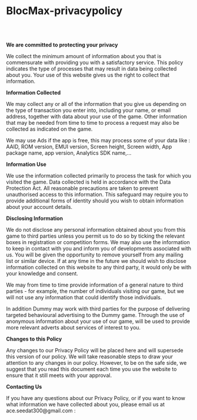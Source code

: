 # BlocMax-privacypolicy
<br><br>
<p><strong>We are committed to protecting your privacy</strong></p>

<p>We collect the minimum amount of information about you that is commensurate with providing you with a satisfactory service. This policy indicates the type of processes that may result in data being collected about you. Your use of this website gives us the right to collect that information.&nbsp;</p>

<p><strong>Information Collected</strong></p>

<p>We may collect any or all of the information that you give us depending on the type of transaction you enter into, including your name, or email address, together with data about your use of the game. Other information that may be needed from time to time to process a request may also be collected as indicated on the game.</p>

<p>We may use Ads if the app is free, this may process some of your data like : AAID, ROM version, EMUI version, Screen height, Screen width, App package name, app version, Analytics SDK name,...</p>

<p><strong>Information Use</strong></p>

<p>We use the information collected primarily to process the task for which you visited the game. Data collected is held in accordance with the Data Protection Act. All reasonable precautions are taken to prevent unauthorised access to this information. This safeguard may require you to provide additional forms of identity should you wish to obtain information about your account details.</p>
<p><strong>Disclosing Information</strong></p>

<p>We do not disclose any personal information obtained about you from this game to third parties unless you permit us to do so by ticking the relevant boxes in registration or competition forms. We may also use the information to keep in contact with you and inform you of developments associated with us. You will be given the opportunity to remove yourself from any mailing list or similar device. If at any time in the future we should wish to disclose information collected on this website to any third party, it would only be with your knowledge and consent.&nbsp;</p>

<p>We may from time to time provide information of a general nature to third parties - for example, the number of individuals visiting our game, but we will not use any information that could identify those individuals.&nbsp;</p>

<p>In addition Dummy may work with third parties for the purpose of delivering targeted behavioural advertising to the Dummy game. Through the use of  anonymous information about your use of our game, will be used to provide more relevant adverts about services of interest to you.</p>

<p><strong>Changes to this Policy</strong></p>

<p>Any changes to our Privacy Policy will be placed here and will supersede this version of our policy. We will take reasonable steps to draw your attention to any changes in our policy. However, to be on the safe side, we suggest that you read this document each time you use the website to ensure that it still meets with your approval.</p>

<p><strong>Contacting Us</strong></p>

<p>If you have any questions about our Privacy Policy, or if you want to know what information we have collected about you, please email us at ace.seedat300@gmail.com  :</p>
